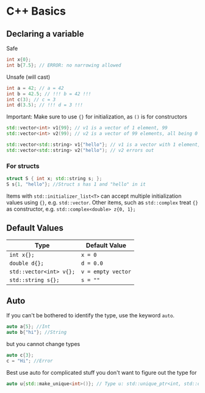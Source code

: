 # C++ Basics

## Declaring a variable

Safe
```c++
int x{0};
int b{7.5}; // ERROR: no narrowing allowed
```

Unsafe (will cast)
```c++
int a = 42; // a = 42
int b = 42.5; // !!! b = 42 !!!
int c(3); // c = 3
int d(3.5); // !!! d = 3 !!!
```

Important: Make sure to use `{}` for initialization, as `()` is for constructors

```c++
std::vector<int> v1{99}; // v1 is a vector of 1 element, 99
std::vector<int> v2(99); // v2 is a vector of 99 elements, all being 0

std::vector<std::string> v1{"hello"}; // v1 is a vector with 1 element, "hello"
std::vector<std::string> v2("hello"); // v2 errors out
```

### For structs

```c++
struct S { int x; std::string s; };
S s{1, "hello"}; //Struct s has 1 and "hello" in it
```

Items with `std::initializer_list<T>` can accept multiple initialization values using `{}`, e.g. `std::vector`. Other items, such as `std::complex` treat `{}` as constructor, e.g. `std::complex<double> z{0, 1};`

## Default Values

Type | Default Value
---|---
`int x{};` | `x = 0`
`double d{};` | `d = 0.0`
`std::vector<int> v{};` |`v = empty vector`
`std::string s{};` | `s = ""`

## Auto

If you can't be bothered to identify the type, use the keyword `auto`. 

```c++
auto a{5}; //Int
auto b{"hi"}; //String
```
but you cannot change types
```c++
auto c{3};
c = "Hi"; //Error
```

Best use auto for complicated stuff you don't want to figure out the type for

```c++
auto u{std::make_unique<int>()}; // Type u: std::unique_ptr<int, std::default_delete<int>>
```